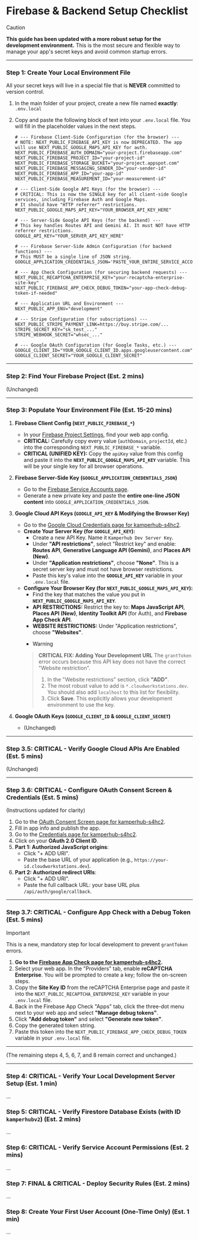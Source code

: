 
# Firebase & Backend Setup Checklist

> [!CAUTION]
> **This guide has been updated with a more robust setup for the development environment.** This is the most secure and flexible way to manage your app's secret keys and avoid common startup errors.

---

### Step 1: Create Your Local Environment File

All your secret keys will live in a special file that is **NEVER** committed to version control.

1.  In the main folder of your project, create a new file named **exactly**:
    `.env.local`

2.  Copy and paste the following block of text into your `.env.local` file. You will fill in the placeholder values in the next steps.

    ```env
    # --- Firebase Client-Side Configuration (for the browser) ---
    # NOTE: NEXT_PUBLIC_FIREBASE_API_KEY is now DEPRECATED. The app will use NEXT_PUBLIC_GOOGLE_MAPS_API_KEY for auth.
    NEXT_PUBLIC_FIREBASE_AUTH_DOMAIN="your-project.firebaseapp.com"
    NEXT_PUBLIC_FIREBASE_PROJECT_ID="your-project-id"
    NEXT_PUBLIC_FIREBASE_STORAGE_BUCKET="your-project.appspot.com"
    NEXT_PUBLIC_FIREBASE_MESSAGING_SENDER_ID="your-sender-id"
    NEXT_PUBLIC_FIREBASE_APP_ID="your-app-id"
    NEXT_PUBLIC_FIREBASE_MEASUREMENT_ID="your-measurement-id"
    
    # --- Client-Side Google API Keys (for the browser) ---
    # CRITICAL: This is now the SINGLE key for all client-side Google services, including Firebase Auth and Google Maps.
    # It should have "HTTP referrer" restrictions.
    NEXT_PUBLIC_GOOGLE_MAPS_API_KEY="YOUR_BROWSER_API_KEY_HERE"

    # --- Server-Side Google API Keys (for the backend) ---
    # This key handles Routes API and Gemini AI. It must NOT have HTTP referrer restrictions.
    GOOGLE_API_KEY="YOUR_SERVER_API_KEY_HERE"
    
    # --- Firebase Server-Side Admin Configuration (for backend functions) ---
    # This MUST be a single line of JSON string.
    GOOGLE_APPLICATION_CREDENTIALS_JSON='PASTE_YOUR_ENTIRE_SERVICE_ACCOUNT_JSON_HERE'

    # --- App Check Configuration (for securing backend requests) ---
    NEXT_PUBLIC_RECAPTCHA_ENTERPRISE_KEY="your-recaptcha-enterprise-site-key"
    NEXT_PUBLIC_FIREBASE_APP_CHECK_DEBUG_TOKEN="your-app-check-debug-token-if-needed"

    # --- Application URL and Environment ---
    NEXT_PUBLIC_APP_ENV="development"

    # --- Stripe Configuration (for subscriptions) ---
    NEXT_PUBLIC_STRIPE_PAYMENT_LINK=https://buy.stripe.com/...
    STRIPE_SECRET_KEY="sk_test_..."
    STRIPE_WEBHOOK_SECRET="whsec_..."
    
    # --- Google OAuth Configuration (for Google Tasks, etc.) ---
    GOOGLE_CLIENT_ID="YOUR_GOOGLE_CLIENT_ID.apps.googleusercontent.com"
    GOOGLE_CLIENT_SECRET="YOUR_GOOGLE_CLIENT_SECRET"
    ```

---

### Step 2: Find Your Firebase Project (Est. 2 mins)
(Unchanged)

---

### Step 3: Populate Your Environment File (Est. 15-20 mins)

1.  **Firebase Client Config (`NEXT_PUBLIC_FIREBASE_*`)**
    *   In your [Firebase Project Settings](https://console.firebase.google.com/u/0/project/kamperhub-s4hc2/settings/general), find your web app config.
    *   **CRITICAL:** Carefully copy every value (`authDomain`, `projectId`, etc.) into the corresponding `NEXT_PUBLIC_FIREBASE_*` variable.
    *   **CRITICAL (UNIFIED KEY):** Copy the `apiKey` value from this config and paste it into the **`NEXT_PUBLIC_GOOGLE_MAPS_API_KEY`** variable. This will be your single key for all browser operations.

2.  **Firebase Server-Side Key (`GOOGLE_APPLICATION_CREDENTIALS_JSON`)**
    *   Go to the [Firebase Service Accounts page](https://console.firebase.google.com/u/0/project/kamperhub-s4hc2/settings/serviceaccounts/adminsdk).
    *   Generate a new private key and paste the **entire one-line JSON content** into `GOOGLE_APPLICATION_CREDENTIALS_JSON`.

3.  **Google Cloud API Keys (`GOOGLE_API_KEY` & Modifying the Browser Key)**
    *   Go to the [Google Cloud Credentials page for kamperhub-s4hc2](https://console.cloud.google.com/apis/credentials?project=kamperhub-s4hc2).
    *   **Create Your Server Key (for `GOOGLE_API_KEY`):**
        *   Create a new API Key. Name it `Kamperhub Dev Server Key`.
        *   Under **"API restrictions"**, select "Restrict key" and enable: **Routes API**, **Generative Language API (Gemini)**, and **Places API (New)**.
        *   Under **"Application restrictions"**, choose **"None"**. This is a secret server key and must not have browser restrictions.
        *   Paste this key's value into the **`GOOGLE_API_KEY`** variable in your `.env.local` file.
    *   **Configure Your Browser Key (for `NEXT_PUBLIC_GOOGLE_MAPS_API_KEY`):**
        *   Find the key that matches the value you put in **`NEXT_PUBLIC_GOOGLE_MAPS_API_KEY`**.
        *   **API RESTRICTIONS:** Restrict the key to: **Maps JavaScript API**, **Places API (New)**, **Identity Toolkit API** (for Auth), and **Firebase App Check API**.
        *   **WEBSITE RESTRICTIONS:** Under "Application restrictions", choose **"Websites"**.
        *   > [!WARNING]
        >   **CRITICAL FIX: Adding Your Development URL**
        >   The `grantToken` error occurs because this API key does not have the correct "Website restriction".
        >   1.  In the "Website restrictions" section, click **"ADD"**.
        >   2.  The most robust value to add is `*.cloudworkstations.dev`. You should also add `localhost` to this list for flexibility.
        >   3.  Click **Save**. This explicitly allows your development environment to use the key.

4.  **Google OAuth Keys (`GOOGLE_CLIENT_ID` & `GOOGLE_CLIENT_SECRET`)**
    * (Unchanged)

---

### Step 3.5: CRITICAL - Verify Google Cloud APIs Are Enabled (Est. 5 mins)
(Unchanged)

---

### Step 3.6: CRITICAL - Configure OAuth Consent Screen & Credentials (Est. 5 mins)
(Instructions updated for clarity)

1.  Go to the [OAuth Consent Screen page for kamperhub-s4hc2](https://console.cloud.google.com/apis/credentials/consent?project=kamperhub-s4hc2).
2.  Fill in app info and publish the app.
3.  Go to the [Credentials page for kamperhub-s4hc2](https://console.cloud.google.com/apis/credentials?project=kamperhub-s4hc2).
4.  Click on your **OAuth 2.0 Client ID**.
5.  **Part 1: Authorized JavaScript origins**:
    *   Click "+ ADD URI".
    *   Paste the base URL of your application (e.g., `https://your-id.cloudworkstations.dev`).
6.  **Part 2: Authorized redirect URIs**:
    *   Click "+ ADD URI".
    *   Paste the full callback URL: your base URL plus `/api/auth/google/callback`.

---

### Step 3.7: CRITICAL - Configure App Check with a Debug Token (Est. 5 mins)

> [!IMPORTANT]
> This is a new, mandatory step for local development to prevent `grantToken` errors.

1.  **Go to the [Firebase App Check page for kamperhub-s4hc2](https://console.firebase.google.com/project/kamperhub-s4hc2/appcheck/apps).**
2.  Select your web app. In the "Providers" tab, enable **reCAPTCHA Enterprise**. You will be prompted to create a key; follow the on-screen steps.
3.  Copy the **Site Key ID** from the reCAPTCHA Enterprise page and paste it into the `NEXT_PUBLIC_RECAPTCHA_ENTERPRISE_KEY` variable in your `.env.local` file.
4.  Back in the Firebase App Check "Apps" tab, click the three-dot menu next to your web app and select **"Manage debug tokens"**.
5.  Click **"Add debug token"** and select **"Generate new token"**.
6.  Copy the generated token string.
7.  Paste this token into the `NEXT_PUBLIC_FIREBASE_APP_CHECK_DEBUG_TOKEN` variable in your `.env.local` file.

---

(The remaining steps 4, 5, 6, 7, and 8 remain correct and unchanged.)

---

### Step 4: CRITICAL - Verify Your Local Development Server Setup (Est. 1 min)
...

### Step 5: CRITICAL - Verify Firestore Database Exists (with ID `kamperhubv2`) (Est. 2 mins)
...

### Step 6: CRITICAL - Verify Service Account Permissions (Est. 2 mins)
...

### Step 7: FINAL & CRITICAL - Deploy Security Rules (Est. 2 mins)
...

### Step 8: Create Your First User Account (One-Time Only) (Est. 1 min)
...


